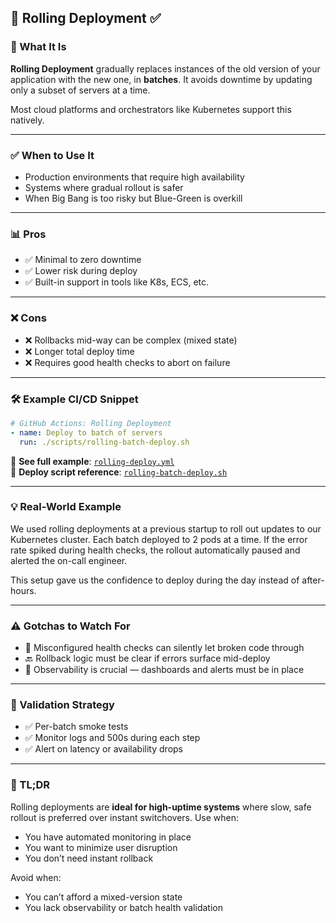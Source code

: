 ## 📄 Rolling Deployment ✅

### 🔄 What It Is
**Rolling Deployment** gradually replaces instances of the old version of your application with the new one, in **batches**. It avoids downtime by updating only a subset of servers at a time.

Most cloud platforms and orchestrators like Kubernetes support this natively.

---

### ✅ When to Use It
- Production environments that require high availability
- Systems where gradual rollout is safer
- When Big Bang is too risky but Blue-Green is overkill

---

### 📊 Pros
- ✅ Minimal to zero downtime
- ✅ Lower risk during deploy
- ✅ Built-in support in tools like K8s, ECS, etc.

---

### ❌ Cons
- ❌ Rollbacks mid-way can be complex (mixed state)
- ❌ Longer total deploy time
- ❌ Requires good health checks to abort on failure

---

### 🛠 Example CI/CD Snippet
```yaml
# GitHub Actions: Rolling Deployment
- name: Deploy to batch of servers
  run: ./scripts/rolling-batch-deploy.sh
```
<!-- END CODE BLOCK -->

🔗 **See full example**: [`rolling-deploy.yml`](examples/github-actions/rolling-deploy.yml)  
📂 **Deploy script reference**: [`rolling-batch-deploy.sh`](scripts/rolling-batch-deploy.sh)

---

### 💡 Real-World Example
We used rolling deployments at a previous startup to roll out updates to our Kubernetes cluster. Each batch deployed to 2 pods at a time. If the error rate spiked during health checks, the rollout automatically paused and alerted the on-call engineer.

This setup gave us the confidence to deploy during the day instead of after-hours.

---

### ⚠️ Gotchas to Watch For
- 🧩 Misconfigured health checks can silently let broken code through
- 🔙 Rollback logic must be clear if errors surface mid-deploy
- 🧠 Observability is crucial — dashboards and alerts must be in place

---

### 🧪 Validation Strategy
- ✅ Per-batch smoke tests
- ✅ Monitor logs and 500s during each step
- ✅ Alert on latency or availability drops

---

### 🧠 TL;DR
Rolling deployments are **ideal for high-uptime systems** where slow, safe rollout is preferred over instant switchovers.
Use when:
- You have automated monitoring in place
- You want to minimize user disruption
- You don’t need instant rollback

Avoid when:
- You can’t afford a mixed-version state
- You lack observability or batch health validation